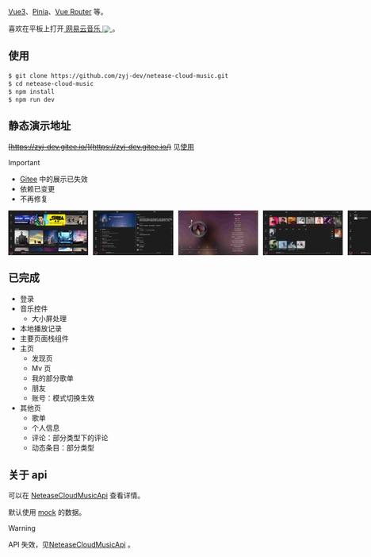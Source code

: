 [Vue3](https://cn.vuejs.org/)、[Pinia](https://pinia.web3doc.top/)、[Vue Router](https://router.vuejs.org/zh/) 等。

喜欢在平板上打开<a href="https://music.163.com/" title="网易云音乐官网">
网易云音乐
<img src="public/netease-cloud-music.svg" style="display:inline-block; height: 1em;vertical-align:middle;" />
</a>。

## 使用

```shell
$ git clone https://github.com/zyj-dev/netease-cloud-music.git
$ cd netease-cloud-music
$ npm install
$ npm run dev
```

## 静态演示地址

~~[https://zyj-dev.gitee.io/](https://zyj-dev.gitee.io/)~~
见[使用](#使用)

> [!IMPORTANT]
>
> - [Gitee](https://gitee.com/zyj-dev) 中的展示已失效
> - 依赖已变更
> - 不再修复


<div style="display: flex; gap: 2%;">
    <img src="/docs/images/01.jpg" alt="" width="32%" />
    <img src="/docs/images/02.jpg" alt="" width="32%" />
    <img src="/docs/images/03.jpg" alt="" width="32%" />
    <img src="/docs/images/04.jpg" alt="" width="32%" />
    <img src="/docs/images/05.jpg" alt="" width="32%" />
    <img src="/docs/images/06.jpg" alt="" width="32%" />
  <div style="width: 32%; display: flex; gap: 2%;">
    <img src="/docs/images/07.jpg" alt="" width="24%" />
    <img src="/docs/images/08.jpg" alt="" width="24%" />
  </div>
</div>

## 已完成

- 登录
- 音乐控件
  - 大小屏处理
- 本地播放记录
- 主要页面栈组件
- 主页
  - 发现页
  - Mv 页
  - 我的部分歌单
  - 朋友
  - 账号：模式切换生效
- 其他页
  - 歌单
  - 个人信息
  - 评论：部分类型下的评论
  - 动态条目：部分类型

## 关于 api

可以在 [NeteaseCloudMusicApi](https://github.com/Binaryify/NeteaseCloudMusicApi) 查看详情。

默认使用 [mock](http://mockjs.com/) 的数据。

> [!WARNING]
> API 失效，见[NeteaseCloudMusicApi](https://github.com/Binaryify/NeteaseCloudMusicApi) 。
